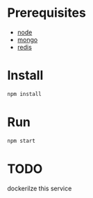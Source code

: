 # Prerequisites
- [node](https://www.npmjs.com/get-npm)
- [mongo](https://docs.mongodb.com/guides/server/install/)
- [redis](https://redis.io/topics/quickstart)

# Install
```bash
npm install
```

# Run
```bash
npm start
```

# TODO
dockerilze this service